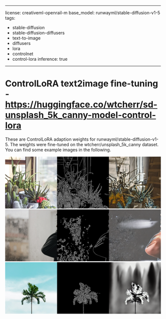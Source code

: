
---
license: creativeml-openrail-m
base_model: runwayml/stable-diffusion-v1-5
tags:
- stable-diffusion
- stable-diffusion-diffusers
- text-to-image
- diffusers
- lora
- controlnet
- control-lora
inference: true
---
    
# ControlLoRA text2image fine-tuning - https://huggingface.co/wtcherr/sd-unsplash_5k_canny-model-control-lora
These are ControlLoRA adaption weights for runwayml/stable-diffusion-v1-5. The weights were fine-tuned on the wtcherr/unsplash_5k_canny dataset. You can find some example images in the following. 

![img_0](./image_0.png)
![img_1](./image_1.png)
![img_2](./image_2.png)

